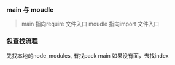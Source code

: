 ### main 与 moudle
> main 指向require 文件入口
> moudle 指向import 文件入口
### 包查找流程
先找本地的node_modules, 有找pack main 如果没有面，去找index